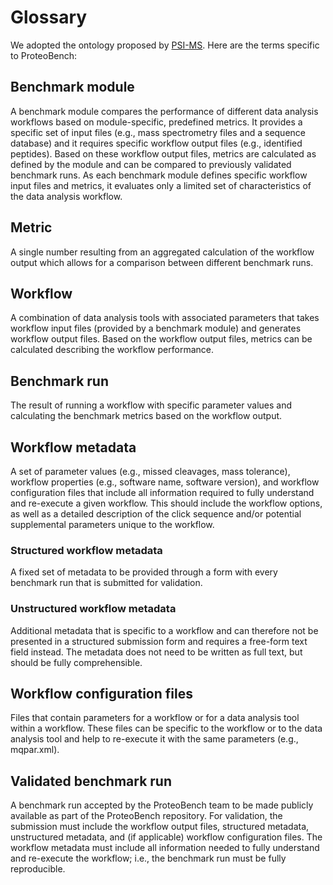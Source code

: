 # Glossary

We adopted the ontology proposed by [PSI-MS](https://github.com/HUPO-PSI/psi-ms-CV/blob/master/psi-ms.obo). 
Here are the terms specific to ProteoBench:

## Benchmark module
A benchmark module compares the performance of different data analysis workflows based on module-specific, predefined metrics. It provides a specific set of input files (e.g., mass spectrometry files and a sequence database) and it requires specific workflow output files (e.g., identified peptides). Based on these workflow output files, metrics are calculated as defined by the module and can be compared to previously validated benchmark runs. As each benchmark module defines specific workflow input files and metrics, it evaluates only a limited set of characteristics of the data analysis workflow.

## Metric
A single number resulting from an aggregated calculation of the workflow output which allows for a comparison between different benchmark runs.

## Workflow
A combination of data analysis tools with associated parameters that takes workflow input files (provided by a benchmark module) and generates workflow output files. Based on the workflow output files, metrics can be calculated describing the workflow performance.

## Benchmark run
The result of running a workflow with specific parameter values and calculating the benchmark metrics based on the workflow output. 

## Workflow metadata
A set of parameter values (e.g., missed cleavages, mass tolerance), workflow properties (e.g., software name, software version), and workflow configuration files that include all information required to fully understand and re-execute a given workflow. This should include the workflow options, as well as a detailed description of the click sequence and/or potential supplemental parameters unique to the workflow.

### Structured workflow metadata
A fixed set of metadata to be provided through a form with every benchmark run that is submitted for validation. 

### Unstructured workflow metadata
Additional metadata that is specific to a workflow and can therefore not be presented in a structured submission form and requires a free-form text field instead. The metadata does not need to be written as full text, but should be fully comprehensible.

## Workflow configuration files
Files that contain parameters for a workflow or for a data analysis tool within a workflow. These files can be specific to the workflow or to the data analysis tool and help to re-execute it with the same parameters (e.g., mqpar.xml).

## Validated benchmark run
A benchmark run accepted by the ProteoBench team to be made publicly available as part of the ProteoBench repository. For validation, the submission must include the workflow output files, structured metadata, unstructured metadata, and (if applicable) workflow configuration files. The workflow metadata must include all information needed to fully understand and re-execute the workflow; i.e., the benchmark run must be fully reproducible. 
